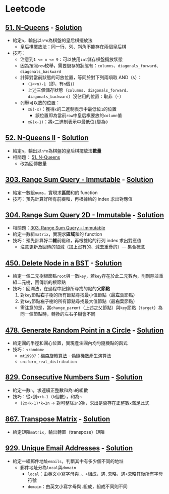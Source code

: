 # Leetcode


## [51. N-Queens](https://leetcode.com/problems/n-queens/) - [Solution](/Problems/51_N_Queens.cpp)
- 給定`n`，輸出以`n*n`為棋盤的皇后棋擺放法
    - 皇后棋擺放法：同一行、列、斜角不能存在兩個皇后棋
- 技巧：
    - 注意到`1 <= n <= 9`：可以使用`int`儲存棋盤擺放狀態
    - 因為按照`row`枚舉，需要儲存的狀態有：`columns`、`diagonals_forward`、`diagonals_backward`
    - 計算對當前狀態的可放位置，等同於對下列兩項取 AND（`&`）：
        - `(1<<n)-1`（即，有`n`個`1`）
        - 上述三個儲存狀態（`columns`、`diagonals_forward`、`diagonals_backward`）沒佔用的位置：取非（`~`）
    - 列舉可以放的位置：
        - `x&(-x)`：獲得`x`的二進制表示中最低位`1`的位置
            - 該位置即為當前`row`中皇后棋要放的`column`值
        - `x&(x-1)`：將`x`二進制表示中最低位`1`變為`0`

## [52. N-Queens II](https://leetcode.com/problems/n-queens-ii/) - [Solution](/Problems/52_N_Queens_II.cpp)
- 給定`n`，輸出以`n*n`為棋盤的皇后棋擺放法**數量**
- 相關題： [51. N-Queens](#51-n-queens---solution)
    - 改為回傳數量

## [303. Range Sum Query - Immutable](https://leetcode.com/problems/range-sum-query-immutable/) - [Solution](/Problems/303_Range_Sum_Query_Immutable.cpp)
- 給定一數組`nums`，實現求**區間**和的 function
- 技巧：預先計算好所有前綴和，再根據給的 index 求出對應值

## [304. Range Sum Query 2D - Immutable](https://leetcode.com/problems/range-sum-query-2d-immutable/) - [Solution](/Problems/304_Range_Sum_Query_2D_Immutable.cpp)
- 相關題：[303. Range Sum Query - Immutable](#303-range-sum-query---immutable)
- 給定一數組`matrix`，實現求**區域**和的 function
- 技巧：預先計算好**二維**前綴和，再根據給的行列 index 求出對應值
    - 注意更新及回傳的加減（加上沒有的、減去重疊的）— 集合概念

## [450. Delete Node in a BST](https://leetcode.com/problems/delete-node-in-a-bst/) - [Solution](/Problems/450_Delete_Node_in_a_BST.cpp)
- 給定一個二元樹根節點`root`與一數`key`，若`key`存在於此二元數內，則刪除並重組二元樹，回傳新的根節點
- 技巧：回溯法，在過程中記錄所尋找的點的**父節點**
    1. 對`key`節點**右**子樹的所有節點尋找最小值節點（最**左**葉節點）
    2. 對`key`節點**左**子樹的所有節點尋找最大值節點（最**右**葉節點）
    - 需注意的是，當`change_parent`（上述之父節點）與`key`節點（`target`）為同一個節點時，轉換的左右子樹會不同

## [478. Generate Random Point in a Circle](https://leetcode.com/problems/generate-random-point-in-a-circle/) - [Solution](/Problems/478.%20Generate%20Random%20Point%20in%20a%20Circle.cpp)
- 給定圓的半徑和圓心位置，實現產生圓內均勻隨機點的函式
- 技巧：`<random>`
    - `mt19937`：[梅森旋轉算法](https://zh.wikipedia.org/zh-tw/%E6%A2%85%E6%A3%AE%E6%97%8B%E8%BD%AC%E7%AE%97%E6%B3%95) - 偽隨機數產生演算法
    - `uniform_real_distribution`

## [829. Consecutive Numbers Sum](https://leetcode.com/problems/consecutive-numbers-sum/) - [Solution](/Problems/829_Consecutive_Numbers_Sum.cpp)
- 給定一數`n`，求連續正整數和為`n`的組數
- 技巧：從`x`到`x+k-1`（`k`個數），和為`n`
    - `(2x+k-1)*k=2n` → 對可整除`2n`的`k`，求出是否存在正整數`x`滿足此式

## [867. Transpose Matrix](https://leetcode.com/problems/transpose-matrix/) - [Solution](/Problems/867_Transpose_Matrix.cpp)
- 給定矩陣`matrix`，輸出轉置（transpose）矩陣

## [929. Unique Email Addresses](https://leetcode.com/problems/unique-email-addresses/) - [Solution](/Problems/929_Unique_Email_Addresses.cpp)
- 給定一組郵件地址`emails`，判斷其中有多少個不同的地址
    - 郵件地址分為`local`與`domain`
        - `local`：由英文小寫字母與`.`、`+`組成，遇`.`忽略，遇`+`忽略其後所有字母符號
        - `domain`：由英文小寫字母與`.`組成，組成不同則不同

